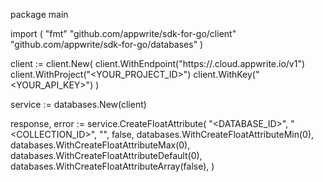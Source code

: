 package main

import (
    "fmt"
    "github.com/appwrite/sdk-for-go/client"
    "github.com/appwrite/sdk-for-go/databases"
)

client := client.New(
    client.WithEndpoint("https://<REGION>.cloud.appwrite.io/v1")
    client.WithProject("<YOUR_PROJECT_ID>")
    client.WithKey("<YOUR_API_KEY>")
)

service := databases.New(client)

response, error := service.CreateFloatAttribute(
    "<DATABASE_ID>",
    "<COLLECTION_ID>",
    "",
    false,
    databases.WithCreateFloatAttributeMin(0),
    databases.WithCreateFloatAttributeMax(0),
    databases.WithCreateFloatAttributeDefault(0),
    databases.WithCreateFloatAttributeArray(false),
)
